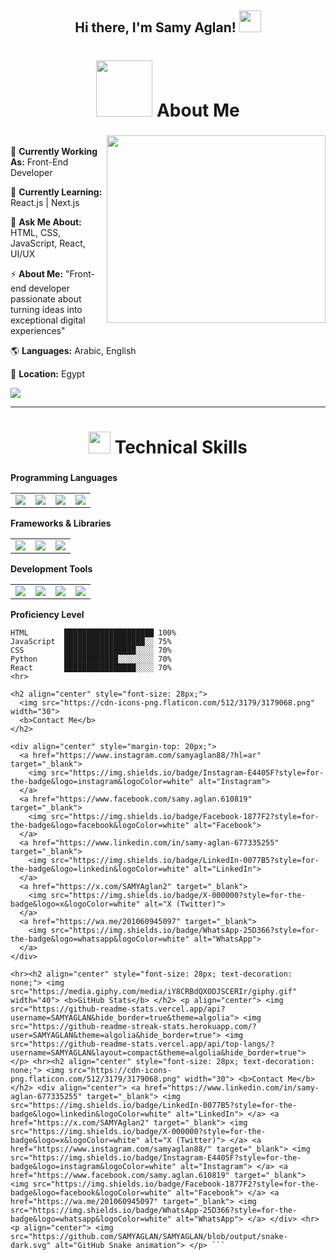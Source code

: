 <h2 align="center"> Hi there, I'm Samy Aglan! <img src="https://github.com/TheDudeThatCode/TheDudeThatCode/blob/master/Assets/Hi.gif" width="35" /></h2>

<h2 display="flex" align="center" style="font-size: 28px; text-decoration: none;">
  <img src="https://i.giphy.com/media/v1.Y2lkPTc5MGI3NjExbDJkbHIweGdscXFmYW1hdDQyM3NwN3U1dHg0ZWpyYmEzcDJ0anQ4OSZlcD12MV9pbnRlcm5hbF9naWZfYnlfaWQmY3Q9Zw/L1R1tvI9svkIWwpVYr/giphy.gif" width="90">
  <b>About Me</b>
</h2>
<div>
<img display="flex" align="right" width="350" height="300" src="https://user-images.githubusercontent.com/74038190/212750996-938b257b-266c-45a7-9af7-655341c0f58b.gif">

<p align="left">
  <br>
  🔭 <strong>Currently Working As:</strong> Front-End Developer
  
  🌱 <strong>Currently Learning:</strong> React.js | Next.js
  
  💬 <strong>Ask Me About:</strong> HTML, CSS, JavaScript, React, UI/UX
  
  ⚡ <strong>About Me:</strong> "Front-end developer passionate about turning ideas into exceptional digital experiences"
  
  🌎 <strong>Languages:</strong> Arabic, English
  
  📍 <strong>Location:</strong> Egypt
  <br>
  
  ![](https://komarev.com/ghpvc/?username=SAMYAGLAN&style=for-the-badge&label=Profile+Views)
</p>
</div>
<hr>

<h2 align="center" style="font-size: 28px; text-decoration: none;">
  <img src="https://user-images.githubusercontent.com/74038190/212284087-bbe7e430-757e-4901-90bf-4cd2ce3e1852.gif" width="35">
  <b>Technical Skills</b>
</h2>

**Programming Languages**
<table>
    <tr>
        <td><img src="https://img.shields.io/badge/html5-%23E34F26.svg?style=for-the-badge&logo=html5&logoColor=white"></td>
        <td><img src="https://img.shields.io/badge/css3-%231572B6.svg?style=for-the-badge&logo=css3&logoColor=white"></td>
        <td><img src="https://img.shields.io/badge/javascript-%23323330.svg?style=for-the-badge&logo=javascript&logoColor=%23F7DF1E"></td>
        <td><img src="https://img.shields.io/badge/python-%233776AB.svg?style=for-the-badge&logo=python&logoColor=white"></td>
    </tr>
</table>

**Frameworks & Libraries**
<table>
    <tr>
        <td><img src="https://img.shields.io/badge/react-%2320232a.svg?style=for-the-badge&logo=react&logoColor=%2361DAFB"></td>
        <td><img src="https://img.shields.io/badge/Tailwind_CSS-38B2AC?style=for-the-badge&logo=tailwind-css&logoColor=white"></td>
        <td><img src="https://img.shields.io/badge/next.js-000000?style=for-the-badge&logo=nextdotjs&logoColor=white"></td>
    </tr>
</table>

**Development Tools**
<table>
    <tr>
        <td><img src="https://img.shields.io/badge/git-%23F05033.svg?style=for-the-badge&logo=git&logoColor=white"></td>
        <td><img src="https://img.shields.io/badge/github-%23121011.svg?style=for-the-badge&logo=github&logoColor=white"></td>
        <td><img src="https://img.shields.io/badge/Visual_Studio_Code-0078D4?style=for-the-badge&logo=visual%20studio%20code&logoColor=white"></td>
        <td><img src="https://img.shields.io/badge/npm-CB3837?style=for-the-badge&logo=npm&logoColor=white"></td>
    </tr>
</table>

**Proficiency Level**
```text
HTML        ████████████████████ 100%
JavaScript  ██████████████████░░ 75%
CSS         ████████████████░░░░ 70%
Python      ████████████░░░░░░░░ 70%
React       ████████████████░░░░ 70%
<hr>

<h2 align="center" style="font-size: 28px;">
  <img src="https://cdn-icons-png.flaticon.com/512/3179/3179068.png" width="30">
  <b>Contact Me</b>
</h2>

<div align="center" style="margin-top: 20px;">
  <a href="https://www.instagram.com/samyaglan88/?hl=ar" target="_blank">
    <img src="https://img.shields.io/badge/Instagram-E4405F?style=for-the-badge&logo=instagram&logoColor=white" alt="Instagram">
  </a>
  <a href="https://www.facebook.com/samy.aglan.610819" target="_blank">
    <img src="https://img.shields.io/badge/Facebook-1877F2?style=for-the-badge&logo=facebook&logoColor=white" alt="Facebook">
  </a>
  <a href="https://www.linkedin.com/in/samy-aglan-677335255" target="_blank">
    <img src="https://img.shields.io/badge/LinkedIn-0077B5?style=for-the-badge&logo=linkedin&logoColor=white" alt="LinkedIn">
  </a>
  <a href="https://x.com/SAMYAglan2" target="_blank">
    <img src="https://img.shields.io/badge/X-000000?style=for-the-badge&logo=x&logoColor=white" alt="X (Twitter)">
  </a>
  <a href="https://wa.me/201060945097" target="_blank">
    <img src="https://img.shields.io/badge/WhatsApp-25D366?style=for-the-badge&logo=whatsapp&logoColor=white" alt="WhatsApp">
  </a>
</div>

<hr><h2 align="center" style="font-size: 28px; text-decoration: none;"> <img src="https://media.giphy.com/media/iY8CRBdQXODJSCERIr/giphy.gif" width="40"> <b>GitHub Stats</b> </h2> <p align="center"> <img src="https://github-readme-stats.vercel.app/api?username=SAMYAGLAN&hide_border=true&theme=algolia"> <img src="https://github-readme-streak-stats.herokuapp.com/?user=SAMYAGLAN&theme=algolia&hide_border=true"> <img src="https://github-readme-stats.vercel.app/api/top-langs/?username=SAMYAGLAN&layout=compact&theme=algolia&hide_border=true"> </p> <hr><h2 align="center" style="font-size: 28px; text-decoration: none;"> <img src="https://cdn-icons-png.flaticon.com/512/3179/3179068.png" width="30"> <b>Contact Me</b> </h2> <div align="center"> <a href="https://www.linkedin.com/in/samy-aglan-677335255" target="_blank"> <img src="https://img.shields.io/badge/LinkedIn-0077B5?style=for-the-badge&logo=linkedin&logoColor=white" alt="LinkedIn"> </a> <a href="https://x.com/SAMYAglan2" target="_blank"> <img src="https://img.shields.io/badge/X-000000?style=for-the-badge&logo=x&logoColor=white" alt="X (Twitter)"> </a> <a href="https://www.instagram.com/samyaglan88/" target="_blank"> <img src="https://img.shields.io/badge/Instagram-E4405F?style=for-the-badge&logo=instagram&logoColor=white" alt="Instagram"> </a> <a href="https://www.facebook.com/samy.aglan.610819" target="_blank"> <img src="https://img.shields.io/badge/Facebook-1877F2?style=for-the-badge&logo=facebook&logoColor=white" alt="Facebook"> </a> <a href="https://wa.me/201060945097" target="_blank"> <img src="https://img.shields.io/badge/WhatsApp-25D366?style=for-the-badge&logo=whatsapp&logoColor=white" alt="WhatsApp"> </a> </div> <hr><p align="center"> <img src="https://github.com/SAMYAGLAN/SAMYAGLAN/blob/output/snake-dark.svg" alt="GitHub Snake animation"> </p> ```
